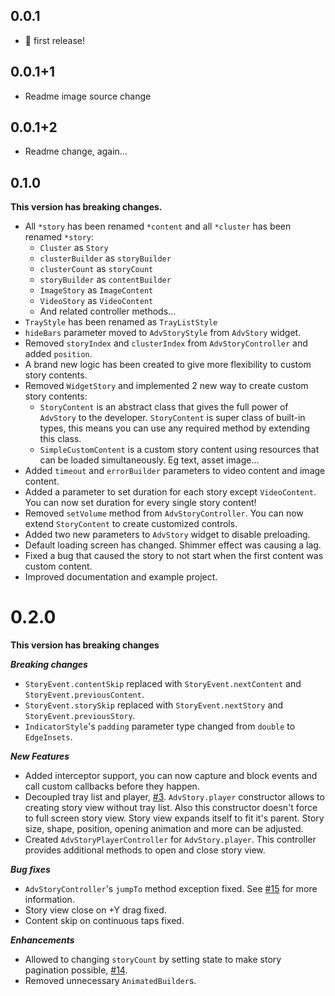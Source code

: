 ## 0.0.1

- 🎉 first release!

## 0.0.1+1

- Readme image source change

## 0.0.1+2

- Readme change, again...

## 0.1.0

**This version has breaking changes.**
- All `*story` has been renamed `*content` and all `*cluster` has been renamed `*story`:
    - `Cluster` as `Story`
    - `clusterBuilder` as `storyBuilder`
    - `clusterCount` as `storyCount`
    - `storyBuilder` as `contentBuilder`
    - `ImageStory` as `ImageContent`
    - `VideoStory` as `VideoContent`
    - And related controller methods...
- `TrayStyle` has been renamed as `TrayListStyle`
- `hideBars` parameter moved to `AdvStoryStyle` from `AdvStory` widget.
- Removed `storyIndex` and `clusterIndex` from `AdvStoryController` and added `position`.
- A brand new logic has been created to give more flexibility to custom story contents.
- Removed `WidgetStory` and implemented 2 new way to create custom story contents:
    - `StoryContent` is an abstract class that gives the full power of `AdvStory` to the developer. `StoryContent` is super class of built-in types, this means you can use any required method by extending this class.
    - `SimpleCustomContent` is a custom story content using resources that can be loaded simultaneously. Eg text, asset image...
- Added `timeout` and `errorBuilder` parameters to video content and image content.
- Added a parameter to set duration for each story except `VideoContent`. You can now set duration for every single story content!
- Removed `setVolume` method from `AdvStoryController`. You can now extend `StoryContent` to create customized controls.
- Added two new parameters to `AdvStory` widget to disable preloading.
- Default loading screen has changed. Shimmer effect was causing a lag.
- Fixed a bug that caused the story to not start when the first content was custom content.
- Improved documentation and example project.

# 0.2.0

**This version has breaking changes**

***Breaking changes***
- `StoryEvent.contentSkip` replaced with `StoryEvent.nextContent` and 
`StoryEvent.previousContent`.
- `StoryEvent.storySkip` replaced with `StoryEvent.nextStory` and `StoryEvent.previousStory`.
- `IndicatorStyle`'s `padding` parameter type changed from `double` to `EdgeInsets`.

***New Features***
- Added interceptor support, you can now capture and block events and call custom callbacks before they happen.
- Decoupled tray list and player, [#3](https://github.com/ertgrulll/advstory/issues/3). `AdvStory.player` constructor allows to creating story view without tray list. Also this constructor doesn't force to full screen story view. Story view expands itself to fit it's parent. Story size, shape, position, opening animation and more can be adjusted. 
- Created `AdvStoryPlayerController` for `AdvStory.player`. This controller provides additional methods to open and close story view.

***Bug fixes***
- `AdvStoryController`'s `jumpTo` method exception fixed. See [#15](https://github.com/ertgrulll/advstory/issues/15) for more information.
- Story view close on +Y drag fixed.
- Content skip on continuous taps fixed.

***Enhancements***
- Allowed to changing `storyCount` by setting state to make story pagination possible, [#14](https://github.com/ertgrulll/advstory/issues/14).
- Removed unnecessary `AnimatedBuilder`s.